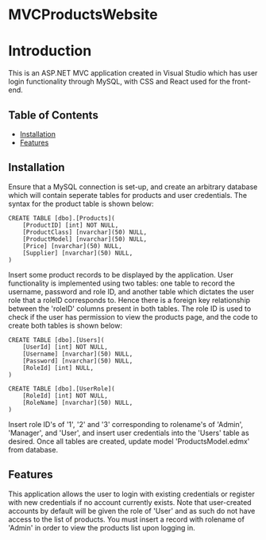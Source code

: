 # MVCProductsWebsite

# Introduction

This is an ASP.NET MVC application created in Visual Studio which has user login functionality through MySQL, with CSS and React used for the front-end.

## Table of Contents
- [Installation](#installation)
- [Features](#features)

## Installation
Ensure that a MySQL connection is set-up, and create an arbitrary database which will contain seperate tables for products and user credentials. The syntax for the product table is shown below:
```shell
CREATE TABLE [dbo].[Products](
	[ProductID] [int] NOT NULL,
	[ProductClass] [nvarchar](50) NULL,
	[ProductModel] [nvarchar](50) NULL,
	[Price] [nvarchar](50) NULL,
	[Supplier] [nvarchar](50) NULL,
)
```
Insert some product records to be displayed by the application. User functionality is implemented using two tables: one table to record the username, password and role ID, and another table which dictates the user role that a roleID corresponds to. 
Hence there is a foreign key relationship between the 'roleID' columns present in both tables. The role ID is used to check if the user has permission to view the products page, and the 
code to create both tables is shown below:
```shell
CREATE TABLE [dbo].[Users](
	[UserId] [int] NOT NULL,
	[Username] [nvarchar](50) NULL,
	[Password] [nvarchar](50) NULL,
	[RoleId] [int] NULL,
)
```
```shell
CREATE TABLE [dbo].[UserRole](
	[RoleId] [int] NOT NULL,
	[RoleName] [nvarchar](50) NULL,
)
```
Insert role ID's of '1', '2' and '3' corresponding to rolename's of 'Admin', 'Manager', and 'User', and insert user credentials into the 'Users' table as desired. Once all tables are created, update model 'ProductsModel.edmx' from database.
## Features

This application allows the user to login with existing credentials or register with new credentials if no account currently exists. Note that user-created accounts 
by default will be given the role of 'User' and as such do not have access to the list of products. You must insert a record with rolename of 'Admin' in order to view 
the products list upon logging in.

